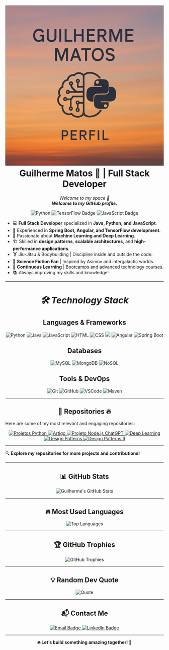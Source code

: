 <h1 align="center">
<img
      src = "./docs/assets/Perfil.png"
      alt = "TrantorFinance"
      width = "770"
      height = "510"
   />
   </br>
Guilherme Matos 🚀 | Full Stack Developer
</h1>

<p align="center">
  <em>Welcome to my space 🚀</em> 
  <br>
  <em><strong>Welcome to my GitHub profile.</strong></em>
</p>

<p align="center">
  <img src="https://img.shields.io/badge/Python-black?style=for-the-badge&logo=python&logoColor=blue" alt="Python">
  <img src="https://img.shields.io/badge/TensorFlow-black?style=for-the-badge&logo=tensorflow&logoColor=orange" alt="TensorFlow Badge">
  <img src="https://img.shields.io/badge/JavaScript-black?style=for-the-badge&logo=javascript&logoColor=yellow" alt="JavaScript Badge">
</p>

- 💻 **Full Stack Developer** specialized in **Java, Python, and JavaScript**.
- 🚀 Experienced in **Spring Boot, Angular, and TensorFlow development**.
- 🔬 Passionate about **Machine Learning and Deep Learning**.
- 🏗 Skilled in **design patterns**, **scalable architectures**, and **high-performance applications**.
- 🏋️ Jiu-Jitsu & Bodybuilding | Discipline inside and outside the code.
- 📖 **Science Fiction Fan** | Inspired by Asimov and intergalactic worlds.
- 🌱 **Continuous Learning** | Bootcamps and advanced technology courses.
- 📚 Always improving my skills and knowledge!

---

<h1 align="center">
  <em>🛠️ Technology Stack</em>
</h1>

<h2 align="center">
  <Strong>Languages & Frameworks</Strong>
</h2>

<p align="center">
  <img src="https://img.shields.io/badge/Python-black?style=for-the-badge&logo=python&logoColor=blue" alt="Python">
  <img src="https://img.shields.io/badge/Java-black?style=for-the-badge&logo=java&logoColor=white" alt="Java">
  <img src="https://img.shields.io/badge/JavaScript-black?style=for-the-badge&logo=javascript&logoColor=yellow" alt="JavaScript">
  <img src="https://img.shields.io/badge/HTML-black?style=for-the-badge&logo=html5&logoColor=E34F26" alt="HTML">
  <img src="https://img.shields.io/badge/CSS-black?style=for-the-badge&logo=css3&logoColor=1572B6" alt="CSS">
  <img src="https://img.shields.io/badge/-Nodejs-black?style=for-the-badge&logo=Node.js"/>
  <img src="https://img.shields.io/badge/Angular-black?style=for-the-badge&logo=angular&logoColor=DD0031" alt="Angular">
  <img src="https://img.shields.io/badge/Spring_Boot-black?style=for-the-badge&logo=spring-boot&logoColor=6DB33F" alt="Spring Boot">
</p>

<h2 align="center">
  <Strong>Databases</Strong>
</h2>

<p align="center">
  <img src="https://img.shields.io/badge/MySQL-black?style=for-the-badge&logo=mysql&logoColor=4479A1" alt="MySQL">
  <img src="https://img.shields.io/badge/MongoDB-black?style=for-the-badge&logo=mongodb&logoColor=47A248" alt="MongoDB">
  <img src="https://img.shields.io/badge/NoSQL-black?style=for-the-badge&logo=nosql&logoColor=green" alt="NoSQL">
</p>

<h2 align="center">
  <Strong>Tools & DevOps</Strong>
</h2>

<p align="center">
  <img src="https://img.shields.io/badge/Git-black?style=for-the-badge&logo=git&logoColor=F05032" alt="Git">
  <img src="https://img.shields.io/badge/GitHub-black?style=for-the-badge&logo=github&logoColor=white" alt="GitHub">
  <img src="https://img.shields.io/badge/VS_Code-black?style=for-the-badge&logo=visual-studio-code&logoColor=007ACC" alt="VSCode">
  <img src="https://img.shields.io/badge/Maven-black?style=for-the-badge&logo=apache-maven&logoColor=C71A36" alt="Maven">
</p>

---

<h2 align="center">
  <Strong>📂 Repositories 🔥</Strong>
</h2>

Here are some of my most relevant and engaging repositories:

<p align="center">
  <!-- Repositório Projetos Python -->
  <a href="https://github.com/GuilhermeM070/Projetos-Python" target="_blank">
    <img src="https://img.shields.io/badge/Projetos Python-blue?style=for-the-badge&logo=python&logoColor=white" alt="Projetos Python"/>
  </a>
  <!-- Repositório Artigo sobre Web3 e Blockchain -->
  <a href="https://github.com/GuilhermeM070/Artigo_Neural_Networks_Blockchain" target="_blank">
    <img src="https://img.shields.io/badge/Artigo Web3 e Blockchain-white?style=for-the-badge&&logoColor=black" alt="Artigo"/>
  </a>
  <!-- Repositório Projeto Node.js ChatGPT -->
  <a href="https://github.com/GuilhermeM070/Projeto_Node.js_ChatGPT" target="_blank">
    <img src="https://img.shields.io/badge/Projeto Node.js ChatGPT-green?style=for-the-badge&logo=javascript&logoColor=white" alt="Projeto Node.js ChatGPT"/>
  </a>
   <!-- Repositório Deep Learning -->
  <a href="https://github.com/GuilhermeM070/Deep-Learning" target="_blank">
    <img src="https://img.shields.io/badge/Deep Learning-00AEEF?style=for-the-badge&logo=tensorflow&logoColor=white" alt="Deep Learning"/>
  </a>
  <!-- Repositório Design Patterns -->
  <a href="https://github.com/GuilhermeM070/Design_Patterns" target="_blank">
    <img src="https://img.shields.io/badge/Design Patterns-purple?style=for-the-badge&logo=java&logoColor=white" alt="Design Patterns"/>
  </a>
  <!-- Repositório Design Patterns II -->
  <a href="https://github.com/GuilhermeM070/Design-Patterns-II" target="_blank">
    <img src="https://img.shields.io/badge/Design Patterns II-purple?style=for-the-badge&logo=java&logoColor=white" alt="Design Patterns II"/>
  </a>
  
---

🔍 **Explore my repositories for more projects and contributions!**

---

<h2 align="center">
  <Strong>📊 GitHub Stats</Strong>
</h2>

<p align="center">
  <img src="https://github-readme-stats.vercel.app/api?username=GuilhermeMatos&show_icons=true&theme=tokyonight" alt="Guilherme's GitHub Stats">
</p>

---

<h2 align="center">
  <Strong>🔥 Most Used Languages</Strong>
</h2>

<p align="center">
  <img src="https://github-readme-stats.vercel.app/api/top-langs/?username=GuilhermeMatos&layout=compact&theme=tokyonight" alt="Top Languages">
</p>

---

<h2 align="center">
  <Strong>🏆 GitHub Trophies</Strong>
</h2>

<p align="center">
  <img src="https://github-profile-trophy.vercel.app/?username=GuilhermeMatos&theme=darkhub" alt="GitHub Trophies">
</p>

---

<h2 align="center">
  <Strong>💡 Random Dev Quote</Strong>
</h2>

<p align="center">
  <img src="https://quotes-github-readme.vercel.app/api?type=horizontal&theme=radical" alt="Quote">
</p>

---

<h2 align="center">
  <Strong>📬 Contact Me</Strong>
</h2>

<p align="center">
  <a href="mailto:guimatos070@gmail.com">
    <img src="https://img.shields.io/badge/Email-guimatos070%40gmail.com-D14836?style=for-the-badge&logo=gmail&logoColor=white" alt="Email Badge">
  </a>
  <a href="https://www.linkedin.com/in/guilherme-matos-413400200">
    <img src="https://img.shields.io/badge/LinkedIn-Guilherme%20Matos-blue?style=for-the-badge&logo=linkedin" alt="LinkedIn Badge">
  </a>
</p>

---

<p align="center">
  <Strong>🔥 Let’s build something amazing together! 🚀</Strong>
</p>
